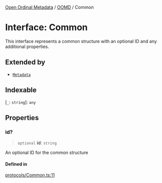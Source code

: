 [Open Ordinal Metadata](../../README.md) / [OOMD](../README.md) / Common

# Interface: Common

This interface represents a common structure with an optional ID and any
additional properties.

## Extended by

- [`Metadata`](Metadata.md)

## Indexable

 \[`_`: `string`\]: `any`

## Properties

### id?

> `optional` **id**: `string`

An optional ID for the common structure

#### Defined in

[protocols/Common.ts:11](https://github.com/open-ordinal/open-ordinal-metadata/blob/5abb5abae2bd895ff8e9de3f437702550bb5189b/src/protocols/Common.ts#L11)
